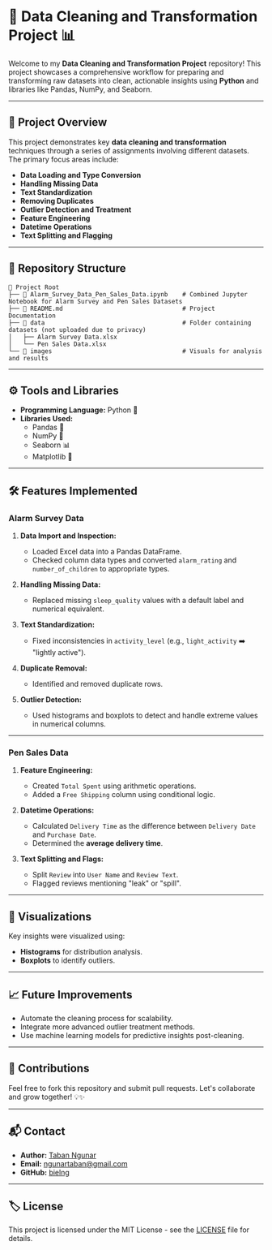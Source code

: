 # 🚀 Data Cleaning and Transformation Project 📊

Welcome to my **Data Cleaning and Transformation Project** repository! This project showcases a comprehensive workflow for preparing and transforming raw datasets into clean, actionable insights using **Python** and libraries like Pandas, NumPy, and Seaborn.

---

## 📝 **Project Overview**

This project demonstrates key **data cleaning and transformation** techniques through a series of assignments involving different datasets. The primary focus areas include:

- **Data Loading and Type Conversion**
- **Handling Missing Data**
- **Text Standardization**
- **Removing Duplicates**
- **Outlier Detection and Treatment**
- **Feature Engineering**
- **Datetime Operations**
- **Text Splitting and Flagging**

---

## 📂 **Repository Structure**

```
📁 Project Root
├── 📜 Alarm_Survey_Data_Pen_Sales_Data.ipynb    # Combined Jupyter Notebook for Alarm Survey and Pen Sales Datasets
├── 📜 README.md                                 # Project Documentation
├── 📂 data                                      # Folder containing datasets (not uploaded due to privacy)
│   ├── Alarm Survey Data.xlsx
│   └── Pen Sales Data.xlsx
└── 📂 images                                    # Visuals for analysis and results

```

---

## ⚙️ **Tools and Libraries**

- **Programming Language:** Python 🐍
- **Libraries Used:**
  - Pandas 🐼
  - NumPy 🔢
  - Seaborn 📊
  - Matplotlib 🎨

---

## 🛠 **Features Implemented**

### Alarm Survey Data

1. **Data Import and Inspection:**

   - Loaded Excel data into a Pandas DataFrame.
   - Checked column data types and converted `alarm_rating` and `number_of_children` to appropriate types.

2. **Handling Missing Data:**

   - Replaced missing `sleep_quality` values with a default label and numerical equivalent.

3. **Text Standardization:**

   - Fixed inconsistencies in `activity_level` (e.g., `light_activity` ➡️ "lightly active").

4. **Duplicate Removal:**

   - Identified and removed duplicate rows.

5. **Outlier Detection:**
   - Used histograms and boxplots to detect and handle extreme values in numerical columns.

---

### Pen Sales Data

1. **Feature Engineering:**

   - Created `Total Spent` using arithmetic operations.
   - Added a `Free Shipping` column using conditional logic.

2. **Datetime Operations:**

   - Calculated `Delivery Time` as the difference between `Delivery Date` and `Purchase Date`.
   - Determined the **average delivery time**.

3. **Text Splitting and Flags:**
   - Split `Review` into `User Name` and `Review Text`.
   - Flagged reviews mentioning "leak" or "spill".

---

## 🎨 **Visualizations**

Key insights were visualized using:

- **Histograms** for distribution analysis.
- **Boxplots** to identify outliers.

---

## 📈 **Future Improvements**

- Automate the cleaning process for scalability.
- Integrate more advanced outlier treatment methods.
- Use machine learning models for predictive insights post-cleaning.

---

## 🤝 **Contributions**

Feel free to fork this repository and submit pull requests. Let's collaborate and grow together! 💡✨

---

## 📬 **Contact**

- **Author:** [Taban Ngunar](https://www.linkedin.com/in/taban-ngunar-x217/)
- **Email:** [ngunartaban@gmail.com](mailto:YourEmail@example.com)
- **GitHub:** [bielng](https://github.com/bielng/Data-Cleaning-and-Transformation-Project)

---

## 🏷️ **License**

This project is licensed under the MIT License - see the [LICENSE](LICENSE) file for details.
